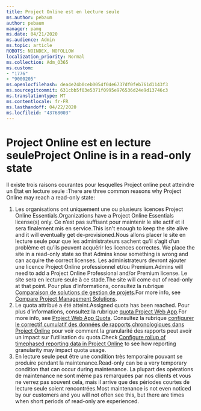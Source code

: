 ```yaml
---
title: Project Online est en lecture seule
ms.author: pebaum
author: pebaum
manager: pamg
ms.date: 04/21/2020
ms.audience: Admin
ms.topic: article
ROBOTS: NOINDEX, NOFOLLOW
localization_priority: Normal
ms.collection: Adm_O365
ms.custom:
- "1776"
- "9000205"
ms.openlocfilehash: dea4e24b0ceb0054f04e6737df0feb761d1143f3
ms.sourcegitcommit: 631cbb5f03e5371f0995e976536d24e9d13746c3
ms.translationtype: MT
ms.contentlocale: fr-FR
ms.lasthandoff: 04/22/2020
ms.locfileid: "43768003"
---
```

# <a name="project-online-is-in-a-read-only-state"></a><span data-ttu-id="2bd2a-102">Project Online est en lecture seule</span><span class="sxs-lookup"><span data-stu-id="2bd2a-102">Project Online is in a read-only state</span></span>

<span data-ttu-id="2bd2a-103">Il existe trois raisons courantes pour lesquelles Project online peut atteindre un État en lecture seule :</span><span class="sxs-lookup"><span data-stu-id="2bd2a-103">There are three common reasons why Project Online may reach a read-only state:</span></span>

1. <span data-ttu-id="2bd2a-104">Les organisations ont uniquement une ou plusieurs licences Project Online Essentials.</span><span class="sxs-lookup"><span data-stu-id="2bd2a-104">Organizations have a Project Online Essentials license(s) only.</span></span> <span data-ttu-id="2bd2a-105">Ce n’est pas suffisant pour maintenir le site actif et il sera finalement mis en service.</span><span class="sxs-lookup"><span data-stu-id="2bd2a-105">This isn't enough to keep the site alive and it will eventually get de-provisioned.</span></span><span data-ttu-id="2bd2a-106">Nous allons placer le site en lecture seule pour que les administrateurs sachent qu’il s’agit d’un problème et qu’ils peuvent acquérir les licences correctes.</span><span class="sxs-lookup"><span data-stu-id="2bd2a-106"> We place the site in a read-only state so that Admins know something is wrong and can acquire the correct licenses.</span></span> <span data-ttu-id="2bd2a-107">Les administrateurs devront ajouter une licence Project Online professionnel et/ou Premium.</span><span class="sxs-lookup"><span data-stu-id="2bd2a-107">Admins will need to add a Project Online Professional and/or Premium license.</span></span> <span data-ttu-id="2bd2a-108">Le site sera en lecture seule à ce stade.</span><span class="sxs-lookup"><span data-stu-id="2bd2a-108">The site will come out of read-only at that point.</span></span> <span data-ttu-id="2bd2a-109">Pour plus d’informations, consultez la rubrique [Comparaison de solutions de gestion de projets](https://products.office.com/project/compare-microsoft-project-management-software?tab=1).</span><span class="sxs-lookup"><span data-stu-id="2bd2a-109">For more info, see [Compare Project Management Solutions](https://products.office.com/project/compare-microsoft-project-management-software?tab=1).</span></span>
2. <span data-ttu-id="2bd2a-110">Le quota attribué a été atteint.</span><span class="sxs-lookup"><span data-stu-id="2bd2a-110">Assigned quota has been reached.</span></span> <span data-ttu-id="2bd2a-111">Pour plus d’informations, consultez la rubrique [quota Project Web App](https://docs.microsoft.com/projectonline/tune-project-online-performance#project-web-app-quota).</span><span class="sxs-lookup"><span data-stu-id="2bd2a-111">For more info, see [Project Web App Quota](https://docs.microsoft.com/projectonline/tune-project-online-performance#project-web-app-quota).</span></span> <span data-ttu-id="2bd2a-112">Consultez la rubrique [configurer le correctif cumulatif des données de rapports chronologiques dans Project Online](https://docs.microsoft.com/ProjectOnline/configure-rollup-of-timephased-reporting-data-in-project-online) pour voir comment la granularité des rapports peut avoir un impact sur l’utilisation du quota.</span><span class="sxs-lookup"><span data-stu-id="2bd2a-112">Check [Configure rollup of timephased reporting data in Project Online](https://docs.microsoft.com/ProjectOnline/configure-rollup-of-timephased-reporting-data-in-project-online) to see how reporting granularity may impact quota usage.</span></span>
3. <span data-ttu-id="2bd2a-113">En lecture seule peut être une condition très temporaire pouvant se produire pendant la maintenance.</span><span class="sxs-lookup"><span data-stu-id="2bd2a-113">Read-only can be a very temporary condition that can occur during maintenance.</span></span> <span data-ttu-id="2bd2a-114">La plupart des opérations de maintenance ne sont même pas remarquées par nos clients et vous ne verrez pas souvent cela, mais il arrive que des périodes courtes de lecture seule soient rencontrées.</span><span class="sxs-lookup"><span data-stu-id="2bd2a-114">Most maintenance is not even noticed by our customers and you will not often see this, but there are times when short periods of read-only are experienced.</span></span>

